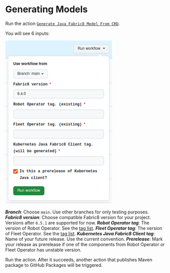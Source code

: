 # Generating Models

Run the action [`Generate Java Fabric8 Model From CRD`](https://github.com/robolaunch/robot-client-java-fabric8/actions/workflows/generate-client.yaml).

You will see 6 inputs:

![Generate Java Fabric8 Model From CRD](./media/generating-models.png)

***Branch***: Choose `main`. Use other branches for only testing purposes.
***Fabric8 version***: Choose compatible Fabric8 version for your project. Versions after `6.5.1` are supported for now.
***Robot Operator tag***: The version of Robot Operator. See the [tag list](https://github.com/robolaunch/robot-operator/tags).
***Fleet Operator tag***: The version of Fleet Operator. See the [tag list](https://github.com/robolaunch/fleet-operator/tags).
***Kubernetes Java Fabric8 Client tag***: Name of your future release. Use the current convention.
***Prerelease***: Mark your release as prerelease if one of the components from Robot Operator or Fleet Operator has unstable version.

Run the action. After it succeeds, another action that publishes Maven package to GitHub Packages will be triggered.
